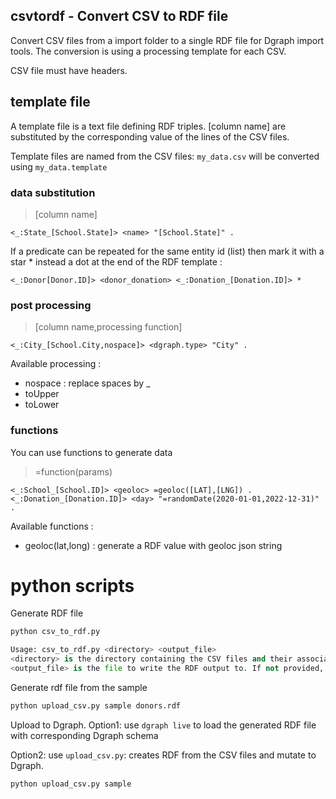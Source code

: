 ## csvtordf - Convert CSV to RDF file

Convert CSV files from a import folder to a single RDF file for Dgraph import tools.
The conversion is using a processing template for each CSV.

CSV file must have headers.



## template file
A template file is a text file defining RDF triples.
[column name] are substituted by the corresponding value of the lines of the CSV files. 

Template files are named from the CSV files:
`my_data.csv` will be converted using `my_data.template`
### data substitution
> [column name]
```
<_:State_[School.State]> <name> "[School.State]" .

```

If a predicate can be repeated for the same entity id (list) then mark it with a star * instead a dot at the end of the RDF template :

```
<_:Donor[Donor.ID]> <donor_donation> <_:Donation_[Donation.ID]> *
```

### post processing
> [column name,processing function]
```
<_:City_[School.City,nospace]> <dgraph.type> "City" .
```
Available processing :
- nospace : replace spaces by _
- toUpper
- toLower 


### functions
You can use functions to generate data 
> =function(params)


```
<_:School_[School.ID]> <geoloc> =geoloc([LAT],[LNG]) .
<_:Donation_[Donation.ID]> <day> "=randomDate(2020-01-01,2022-12-31)" .
```
Available functions :
- geoloc(lat,long) : generate a RDF value with geoloc json string


# python scripts

Generate RDF file
```python
python csv_to_rdf.py 

Usage: csv_to_rdf.py <directory> <output_file>
<directory> is the directory containing the CSV files and their associated templates
<output_file> is the file to write the RDF output to. If not provided, the output will be written to stdout

```

Generate rdf file from the sample
```python
python upload_csv.py sample donors.rdf
```


Upload to Dgraph.
Option1: use `dgraph live` to load the generated RDF file with corresponding Dgraph schema

Option2: use `upload_csv.py`: creates RDF from the CSV files and mutate to Dgraph.

```python
python upload_csv.py sample 

```